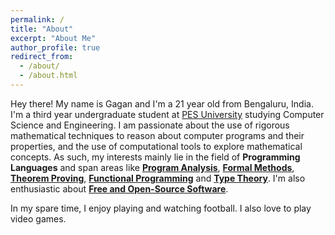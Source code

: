 ```yaml
---
permalink: /
title: "About"
excerpt: "About Me"
author_profile: true
redirect_from:
  - /about/
  - /about.html
---
```


Hey there! My name is Gagan and I'm a 21 year old from Bengaluru, India. I'm a third year undergraduate student at [PES University](https://pes.edu/) studying Computer Science and Engineering. I am passionate about the use of rigorous mathematical techniques to reason about computer programs and their properties, and the use of computational tools to explore mathematical concepts. As such, my interests mainly lie in the field of **Programming Languages** and span areas like [**Program Analysis**](https://en.wikipedia.org/wiki/Program_analysis), [**Formal Methods**](https://en.wikipedia.org/wiki/Formal_methods), [**Theorem Proving**](https://en.wikipedia.org/wiki/Automated_theorem_proving), [**Functional Programming**](https://en.wikipedia.org/wiki/Functional_programming) and [**Type Theory**](https://en.wikipedia.org/wiki/Type_theory). I'm also enthusiastic about [**Free and Open-Source Software**](https://en.wikipedia.org/wiki/Free_and_open-source_software).

In my spare time, I enjoy playing and watching football. I also love to play video games.
